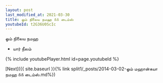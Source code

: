 ```yaml
---
layout: post
last_modified_at: 2021-03-30
title: ஓம் நிலைய நமஹ ௧௧ டைம்ஸ்
youtubeId: t2G36U0ScIc
---
```

 
 
 ஓம் நிலைய நமஹ  
 
 -  யார் நீலம் 
 
  
 
  
 
 
 
 
 
 


{% include youtubePlayer.html id=page.youtubeId %}
 
[Next]({{ site.baseurl }}{% link  split1/_posts/2014-03-02-ஓம் மஹான்கயா நமஹ ௧௧ டைம்ஸ்.md%})
 

